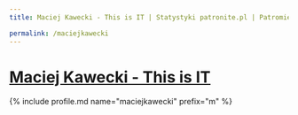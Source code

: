 ```yaml
---
title: Maciej Kawecki - This is IT | Statystyki patronite.pl | Patromierz

permalink: /maciejkawecki
---
```


# [Maciej Kawecki - This is IT](https://patronite.pl/maciejkawecki)

{% include profile.md name="maciejkawecki" prefix="m" %}
